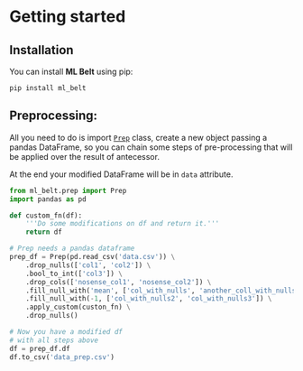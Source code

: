 Getting started
===============

## Installation

You can install **ML Belt** using pip:

```
pip install ml_belt
```

## Preprocessing:

All you need to do is import [`Prep`](prep.html) class, create a new object passing a pandas DataFrame, so you can chain some steps of pre-processing that will be applied over the result of antecessor.

At the end your modified DataFrame will be in `data` attribute.


```python
from ml_belt.prep import Prep
import pandas as pd

def custom_fn(df):
    '''Do some modifications on df and return it.'''
    return df

# Prep needs a pandas dataframe
prep_df = Prep(pd.read_csv('data.csv')) \
    .drop_nulls(['col1', 'col2']) \
    .bool_to_int(['col3']) \
    .drop_cols(['nosense_col1', 'nosense_col2']) \
    .fill_null_with('mean', ['col_with_nulls', 'another_coll_with_nulls']) \
    .fill_null_with(-1, ['col_with_nulls2', 'col_with_nulls3']) \
    .apply_custom(custon_fn) \
    .drop_nulls()

# Now you have a modified df 
# with all steps above
df = prep_df.df
df.to_csv('data_prep.csv')
```